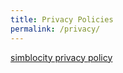 ```yaml
---
title: Privacy Policies
permalink: /privacy/
---
```


<a href="/privacy/simblocity/">simblocity privacy policy</a>